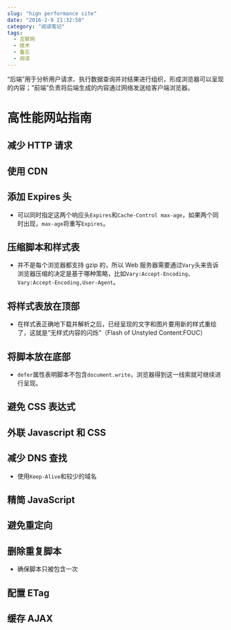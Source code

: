 ```yaml
---
slug: "hign performance site"
date: "2016-2-9 21:32:58"
category: "阅读笔记"
tags:
  - 互联网
  - 技术
  - 备忘
  - 阅读
---
```


“后端”用于分析用户请求、执行数据查询并对结果进行组织，形成浏览器可以呈现的内容；“前端”负责将后端生成的内容通过网络发送给客户端浏览器。

# 高性能网站指南

## 减少 HTTP 请求

## 使用 CDN

## 添加 Expires 头

- 可以同时指定这两个响应头`Expires`和`Cache-Control max-age`，如果两个同时出现，`max-age`将重写`Expires`。

## 压缩脚本和样式表

- 并不是每个浏览器都支持 gzip 的，所以 Web 服务器需要通过`Vary`头来告诉浏览器压缩的决定是基于哪种策略，比如`Vary:Accept-Encoding`、`Vary:Accept-Encoding,User-Agent`。

## 将样式表放在顶部

- 在样式表正确地下载并解析之后，已经呈现的文字和图片要用新的样式重绘了，这就是“无样式内容的闪烁”（Flash of Unstyled Content:FOUC）

## 将脚本放在底部

- `defer`属性表明脚本不包含`document.write`，浏览器得到这一线索就可继续进行呈现。

## 避免 CSS 表达式

## 外联 Javascript 和 CSS

## 减少 DNS 查找

- 使用`Keep-Alive`和较少的域名

## 精简 JavaScript

## 避免重定向

## 删除重复脚本

- 确保脚本只被包含一次

## 配置 ETag

## 缓存 AJAX
